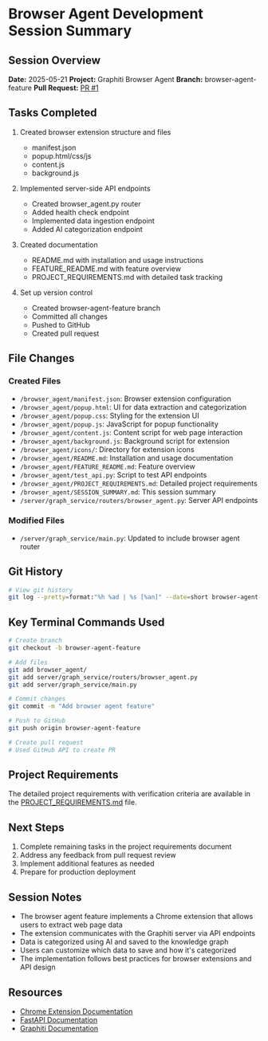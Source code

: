 # Browser Agent Development Session Summary

## Session Overview

**Date:** 2025-05-21
**Project:** Graphiti Browser Agent
**Branch:** browser-agent-feature
**Pull Request:** [PR #1](https://github.com/tmdcpro/graphiti/pull/1)

## Tasks Completed

1. Created browser extension structure and files
   - manifest.json
   - popup.html/css/js
   - content.js
   - background.js
   
2. Implemented server-side API endpoints
   - Created browser_agent.py router
   - Added health check endpoint
   - Implemented data ingestion endpoint
   - Added AI categorization endpoint
   
3. Created documentation
   - README.md with installation and usage instructions
   - FEATURE_README.md with feature overview
   - PROJECT_REQUIREMENTS.md with detailed task tracking

4. Set up version control
   - Created browser-agent-feature branch
   - Committed all changes
   - Pushed to GitHub
   - Created pull request

## File Changes

### Created Files

- `/browser_agent/manifest.json`: Browser extension configuration
- `/browser_agent/popup.html`: UI for data extraction and categorization
- `/browser_agent/popup.css`: Styling for the extension UI
- `/browser_agent/popup.js`: JavaScript for popup functionality
- `/browser_agent/content.js`: Content script for web page interaction
- `/browser_agent/background.js`: Background script for extension
- `/browser_agent/icons/`: Directory for extension icons
- `/browser_agent/README.md`: Installation and usage documentation
- `/browser_agent/FEATURE_README.md`: Feature overview
- `/browser_agent/test_api.py`: Script to test API endpoints
- `/browser_agent/PROJECT_REQUIREMENTS.md`: Detailed project requirements
- `/browser_agent/SESSION_SUMMARY.md`: This session summary
- `/server/graph_service/routers/browser_agent.py`: Server API endpoints

### Modified Files

- `/server/graph_service/main.py`: Updated to include browser agent router

## Git History

```bash
# View git history
git log --pretty=format:"%h %ad | %s [%an]" --date=short browser-agent-feature
```

## Key Terminal Commands Used

```bash
# Create branch
git checkout -b browser-agent-feature

# Add files
git add browser_agent/
git add server/graph_service/routers/browser_agent.py
git add server/graph_service/main.py

# Commit changes
git commit -m "Add browser agent feature"

# Push to GitHub
git push origin browser-agent-feature

# Create pull request
# Used GitHub API to create PR
```

## Project Requirements

The detailed project requirements with verification criteria are available in the [PROJECT_REQUIREMENTS.md](PROJECT_REQUIREMENTS.md) file.

## Next Steps

1. Complete remaining tasks in the project requirements document
2. Address any feedback from pull request review
3. Implement additional features as needed
4. Prepare for production deployment

## Session Notes

- The browser agent feature implements a Chrome extension that allows users to extract web page data
- The extension communicates with the Graphiti server via API endpoints
- Data is categorized using AI and saved to the knowledge graph
- Users can customize which data to save and how it's categorized
- The implementation follows best practices for browser extensions and API design

## Resources

- [Chrome Extension Documentation](https://developer.chrome.com/docs/extensions/)
- [FastAPI Documentation](https://fastapi.tiangolo.com/)
- [Graphiti Documentation](https://help.getzep.com/graphiti)